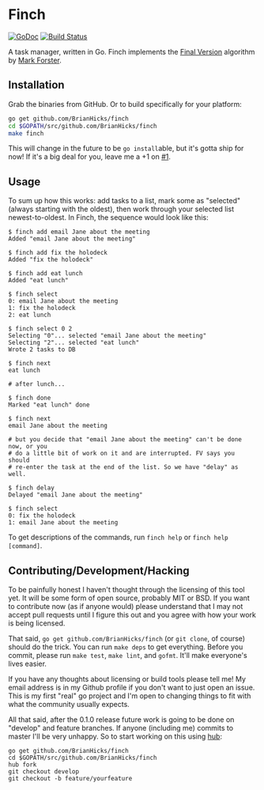 # Finch

[![GoDoc](https://godoc.org/github.com/BrianHicks/finch?status.png)](https://godoc.org/github.com/BrianHicks/finch)
[![Build Status](https://travis-ci.org/BrianHicks/finch.png?branch=master)](https://travis-ci.org/BrianHicks/finch)

A task manager, written in Go. Finch implements the [Final Version][fv]
algorithm by [Mark Forster][mf].

## Installation

Grab the binaries from GitHub. Or to build specifically for your platform:

```sh
go get github.com/BrianHicks/finch
cd $GOPATH/src/github.com/BrianHicks/finch
make finch
```

This will change in the future to be `go install`able, but it's gotta ship for
now! If it's a big deal for you, leave me a +1 on
[#1](https://github.com/BrianHicks/finch/issues/1).

## Usage

To sum up how this works: add tasks to a list, mark some as "selected" (always
starting with the oldest), then work through your selected list
newest-to-oldest. In Finch, the sequence would look like this:

```
$ finch add email Jane about the meeting
Added "email Jane about the meeting"

$ finch add fix the holodeck
Added "fix the holodeck"

$ finch add eat lunch
Added "eat lunch"

$ finch select
0: email Jane about the meeting
1: fix the holodeck
2: eat lunch

$ finch select 0 2
Selecting "0"... selected "email Jane about the meeting"
Selecting "2"... selected "eat lunch"
Wrote 2 tasks to DB

$ finch next
eat lunch

# after lunch...

$ finch done
Marked "eat lunch" done

$ finch next
email Jane about the meeting

# but you decide that "email Jane about the meeting" can't be done now, or you
# do a little bit of work on it and are interrupted. FV says you should
# re-enter the task at the end of the list. So we have "delay" as well.

$ finch delay
Delayed "email Jane about the meeting"

$ finch select
0: fix the holodeck
1: email Jane about the meeting
```

To get descriptions of the commands, run `finch help` or `finch help [command]`.

## Contributing/Development/Hacking

To be painfully honest I haven't thought through the licensing of this tool
yet. It will be some form of open source, probably MIT or BSD. If you want to
contribute now (as if anyone would) please understand that I may not accept
pull requests until I figure this out and you agree with how your work is being
licensed.

That said, `go get github.com/BrianHicks/finch` (or `git clone`, of course)
should do the trick. You can run `make deps` to get everything. Before you
commit, please run `make test`, `make lint`, and `gofmt`. It'll make everyone's
lives easier.

If you have any thoughts about licensing or build tools please tell me! My
email address is in my Github profile if you don't want to just open an issue.
This is my first "real" go project and I'm open to changing things to fit with
what the community usually expects.

All that said, after the 0.1.0 release future work is going to be done on
"develop" and feature branches. If anyone (including me) commits to master I'll
be very unhappy. So to start working on this using [hub][hub]:

```
go get github.com/BrianHicks/finch
cd $GOPATH/src/github.com/BrianHicks/finch
hub fork
git checkout develop
git checkout -b feature/yourfeature
```

[mf]: http://markforster.squarespace.com/ "Get Everything Done - Mark Forster"
[fv]: http://archive.constantcontact.com/fs004/1100358239599/archive/1109980854493.html "Final Version"
[hub]: https://github.com/github/hub "Hub - hub helps you win at git"
